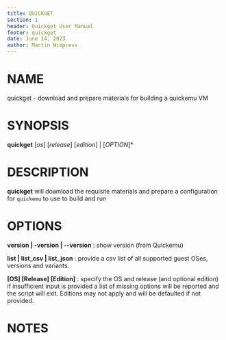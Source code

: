 ```yaml
---
title: QUICKGET
section: 1
header: Quickget User Manual
footer: quickget
date: June 14, 2023
author: Martin Wimpress
---
```


# NAME

quickget - download and prepare materials for building a quickemu VM

# SYNOPSIS

**quickget** [*os*] [*release*] [*edition*] | [*OPTION*]*

# DESCRIPTION

**quickget** will download the requisite materials and prepare a configuration for `quickemu` to use to build and run

# OPTIONS

**version | -version | --version**
: show version (from Quickemu)

**list | list_csv | list_json**
: provide a csv list of all supported guest OSes, versions and variants.

**[OS] [Release] [Edition]**
: specify the OS and release (and optional edition)
if insufficient input is provided a list of missing options will be reported and the script will exit.  Editions may not apply and will be defaulted if not provided.

# NOTES